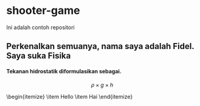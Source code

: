 # shooter-game
Ini adalah contoh repositori
## Perkenalkan semuanya, nama saya adalah Fidel. Saya suka Fisika
#### Tekanan hidrostatik diformulasikan sebagai.

$$\rho \times g \times h $$

\begin{itemize}
\item Hello
\item Hai
\end{itemize}
